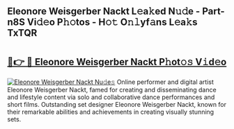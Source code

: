 ## Eleonore Weisgerber Nackt L𝚎a𝚔ed N𝚞𝚍e - Part-n8S Vi𝚍𝚎o P𝚑𝚘tos - H𝚘𝚝 O𝚗𝚕yf𝚊ns L𝚎a𝚔s TxTQR

# <h2><a href="http://kf650ue.oniu.top/?m=Eleonore+Weisgerber+Nackt">🔗👉 🔴 Eleonore Weisgerber Nackt P𝚑ot𝚘𝚜 V𝚒d𝚎o</a></h2>

[![Eleonore Weisgerber Nackt Nu𝚍e𝚜](https://i.imgur.com/0qMVB7G.gif)](http://kf650ue.oniu.top/?m=Eleonore+Weisgerber+Nackt)
Online performer and digital artist Eleonore Weisgerber Nackt, famed for creating and disseminating dance and lifestyle content via solo and collaborative dance performances and short films. Outstanding set designer Eleonore Weisgerber Nackt, known for their remarkable abilities and achievements in creating visually stunning sets.  

